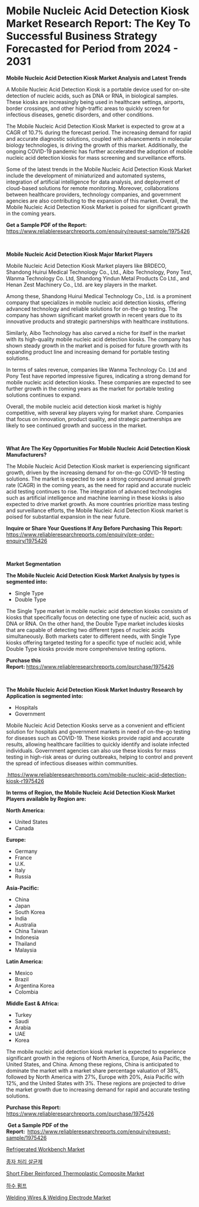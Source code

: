 <p><h1>Mobile Nucleic Acid Detection Kiosk Market Research Report: The Key To Successful Business Strategy Forecasted for Period from 2024 - 2031</h1></p><p><strong>Mobile Nucleic Acid Detection Kiosk Market Analysis and Latest Trends</strong></p>
<p><p>A Mobile Nucleic Acid Detection Kiosk is a portable device used for on-site detection of nucleic acids, such as DNA or RNA, in biological samples. These kiosks are increasingly being used in healthcare settings, airports, border crossings, and other high-traffic areas to quickly screen for infectious diseases, genetic disorders, and other conditions.</p><p>The Mobile Nucleic Acid Detection Kiosk Market is expected to grow at a CAGR of 10.7% during the forecast period. The increasing demand for rapid and accurate diagnostic solutions, coupled with advancements in molecular biology technologies, is driving the growth of this market. Additionally, the ongoing COVID-19 pandemic has further accelerated the adoption of mobile nucleic acid detection kiosks for mass screening and surveillance efforts.</p><p>Some of the latest trends in the Mobile Nucleic Acid Detection Kiosk Market include the development of miniaturized and automated systems, integration of artificial intelligence for data analysis, and deployment of cloud-based solutions for remote monitoring. Moreover, collaborations between healthcare providers, technology companies, and government agencies are also contributing to the expansion of this market. Overall, the Mobile Nucleic Acid Detection Kiosk Market is poised for significant growth in the coming years.</p></p>
<p><strong>Get a Sample PDF of the Report:&nbsp;</strong> <a href="https://www.reliableresearchreports.com/enquiry/request-sample/1975426">https://www.reliableresearchreports.com/enquiry/request-sample/1975426</a></p>
<p>&nbsp;</p>
<p><strong>Mobile Nucleic Acid Detection Kiosk Major Market Players</strong></p>
<p><p>Mobile Nucleic Acid Detection Kiosk Market players like BRDECO, Shandong Huirui Medical Technology Co., Ltd., Aibo Technology, Pony Test, Wanma Technology Co. Ltd, Shandong Yindun Metal Products Co Ltd., and Henan Zest Machinery Co., Ltd. are key players in the market. </p><p>Among these, Shandong Huirui Medical Technology Co., Ltd. is a prominent company that specializes in mobile nucleic acid detection kiosks, offering advanced technology and reliable solutions for on-the-go testing. The company has shown significant market growth in recent years due to its innovative products and strategic partnerships with healthcare institutions.</p><p>Similarly, Aibo Technology has also carved a niche for itself in the market with its high-quality mobile nucleic acid detection kiosks. The company has shown steady growth in the market and is poised for future growth with its expanding product line and increasing demand for portable testing solutions.</p><p>In terms of sales revenue, companies like Wanma Technology Co. Ltd and Pony Test have reported impressive figures, indicating a strong demand for mobile nucleic acid detection kiosks. These companies are expected to see further growth in the coming years as the market for portable testing solutions continues to expand.</p><p>Overall, the mobile nucleic acid detection kiosk market is highly competitive, with several key players vying for market share. Companies that focus on innovation, product quality, and strategic partnerships are likely to see continued growth and success in the market.</p></p>
<p>&nbsp;</p>
<p><strong>What Are The Key Opportunities For Mobile Nucleic Acid Detection Kiosk Manufacturers?</strong></p>
<p><p>The Mobile Nucleic Acid Detection Kiosk market is experiencing significant growth, driven by the increasing demand for on-the-go COVID-19 testing solutions. The market is expected to see a strong compound annual growth rate (CAGR) in the coming years, as the need for rapid and accurate nucleic acid testing continues to rise. The integration of advanced technologies such as artificial intelligence and machine learning in these kiosks is also expected to drive market growth. As more countries prioritize mass testing and surveillance efforts, the Mobile Nucleic Acid Detection Kiosk market is poised for substantial expansion in the near future.</p></p>
<p><strong>Inquire or Share Your Questions If Any Before Purchasing This Report:</strong> <a href="https://www.reliableresearchreports.com/enquiry/pre-order-enquiry/1975426">https://www.reliableresearchreports.com/enquiry/pre-order-enquiry/1975426</a></p>
<p>&nbsp;</p>
<p><strong>Market Segmentation</strong></p>
<p><strong>The Mobile Nucleic Acid Detection Kiosk Market Analysis by types is segmented into:</strong></p>
<p><ul><li>Single Type</li><li>Double Type</li></ul></p>
<p><p>The Single Type market in mobile nucleic acid detection kiosks consists of kiosks that specifically focus on detecting one type of nucleic acid, such as DNA or RNA. On the other hand, the Double Type market includes kiosks that are capable of detecting two different types of nucleic acids simultaneously. Both markets cater to different needs, with Single Type kiosks offering targeted testing for a specific type of nucleic acid, while Double Type kiosks provide more comprehensive testing options.</p></p>
<p><strong>Purchase this Report:&nbsp;</strong><a href="https://www.reliableresearchreports.com/purchase/1975426">https://www.reliableresearchreports.com/purchase/1975426</a></p>
<p>&nbsp;</p>
<p><strong>The Mobile Nucleic Acid Detection Kiosk Market Industry Research by Application is segmented into:</strong></p>
<p><ul><li>Hospitals</li><li>Government</li></ul></p>
<p><p>Mobile Nucleic Acid Detection Kiosks serve as a convenient and efficient solution for hospitals and government markets in need of on-the-go testing for diseases such as COVID-19. These kiosks provide rapid and accurate results, allowing healthcare facilities to quickly identify and isolate infected individuals. Government agencies can also use these kiosks for mass testing in high-risk areas or during outbreaks, helping to control and prevent the spread of infectious diseases within communities.</p></p>
<p><a href="https://www.reliableresearchreports.com/mobile-nucleic-acid-detection-kiosk-r1975426">&nbsp;https://www.reliableresearchreports.com/mobile-nucleic-acid-detection-kiosk-r1975426</a></p>
<p><strong>In terms of Region, the Mobile Nucleic Acid Detection Kiosk Market Players available by Region are:</strong></p>
<p>
    <p> <strong> North America: </strong>
        <ul>
            <li>United States</li>
            <li>Canada</li>
        </ul>
        </p> 
    <p> <strong> Europe: </strong>
        <ul>
            <li>Germany</li>
            <li>France</li>
            <li>U.K.</li>
            <li>Italy</li>
            <li>Russia</li>
        </ul>
        </p> 
    <p> <strong> Asia-Pacific: </strong>
        <ul>
            <li>China</li>
            <li>Japan</li>
            <li>South Korea</li>
            <li>India</li>
            <li>Australia</li>
            <li>China Taiwan</li>
            <li>Indonesia</li>
            <li>Thailand</li>
            <li>Malaysia</li>
        </ul>
        </p> 
    <p> <strong> Latin America: </strong>
        <ul>
            <li>Mexico</li>
            <li>Brazil</li>
            <li>Argentina Korea</li>
            <li>Colombia</li>
        </ul>
        </p> 
    <p> <strong> Middle East & Africa: </strong>
        <ul>
            <li>Turkey</li>
            <li>Saudi</li>
            <li>Arabia</li>
            <li>UAE</li>
            <li>Korea</li>
        </ul>
    </p>
    </p>
<p><p>The mobile nucleic acid detection kiosk market is expected to experience significant growth in the regions of North America, Europe, Asia Pacific, the United States, and China. Among these regions, China is anticipated to dominate the market with a market share percentage valuation of 38%, followed by North America with 27%, Europe with 20%, Asia Pacific with 12%, and the United States with 3%. These regions are projected to drive the market growth due to increasing demand for rapid and accurate testing solutions.</p></p>
<p><strong>Purchase this Report: </strong><a href="https://www.reliableresearchreports.com/purchase/1975426">https://www.reliableresearchreports.com/purchase/1975426</a></p>
<p>&nbsp;<strong>Get a Sample PDF of the Report:&nbsp;&nbsp;</strong><a href="https://www.reliableresearchreports.com/enquiry/request-sample/1975426">https://www.reliableresearchreports.com/enquiry/request-sample/1975426</a></p>
<p><strong></strong></p>
<p><p><a href="https://github.com/changoleonlaverguenzanoexiste/Market-Research-Report-List-3/blob/main/refrigerated-workbench-market.md">Refrigerated Workbench Market</a></p><p><a href="https://github.com/PhilToryphy7876567/Market-Research-Report-List-1/blob/main/868318741173.md">종자 처리 살균제</a></p><p><a href="https://issuu.com/reportprime-2/docs/short-fiber-reinforced-thermoplastic-composite-mar">Short Fiber Reinforced Thermoplastic Composite Market</a></p><p><a href="https://github.com/solomonbode85/Market-Research-Report-List-1/blob/main/880687141174.md">하수 펌프</a></p><p><a href="https://issuu.com/reportprime-2/docs/welding-wires-welding-electrode-market-size-2030.p">Welding Wires & Welding Electrode Market</a></p></p>